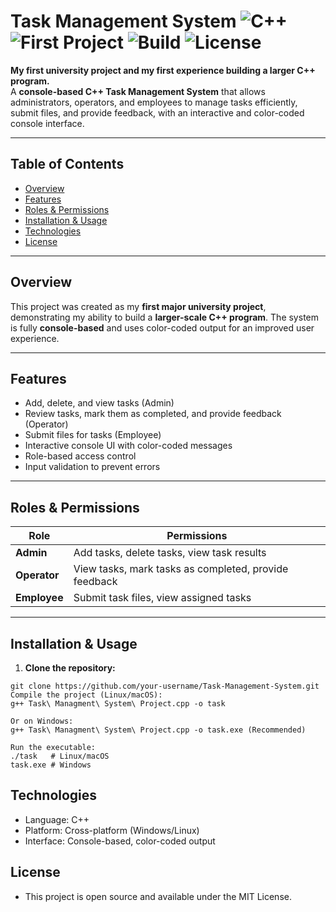 # Task Management System ![C++](https://img.shields.io/badge/Language-C++-blue) ![First Project](https://img.shields.io/badge/Project-First%20University%20Project-green) ![Build](https://img.shields.io/badge/Build-Passing-brightgreen) ![License](https://img.shields.io/badge/License-MIT-yellow)

**My first university project and my first experience building a larger C++ program.**  
A **console-based C++ Task Management System** that allows administrators, operators, and employees to manage tasks efficiently, submit files, and provide feedback, with an interactive and color-coded console interface.

---

## Table of Contents
- [Overview](#overview)  
- [Features](#features)  
- [Roles & Permissions](#roles--permissions)  
- [Installation & Usage](#installation--usage)  
- [Technologies](#technologies)  
- [License](#license)

---

## Overview
This project was created as my **first major university project**, demonstrating my ability to build a **larger-scale C++ program**. The system is fully **console-based** and uses color-coded output for an improved user experience.

---

## Features
- Add, delete, and view tasks (Admin)  
- Review tasks, mark them as completed, and provide feedback (Operator)  
- Submit files for tasks (Employee)  
- Interactive console UI with color-coded messages  
- Role-based access control  
- Input validation to prevent errors  

---

## Roles & Permissions

| Role        | Permissions |
|------------|-------------|
| **Admin**  | Add tasks, delete tasks, view task results |
| **Operator** | View tasks, mark tasks as completed, provide feedback |
| **Employee** | Submit task files, view assigned tasks |

---

## Installation & Usage

1. **Clone the repository:**
```
git clone https://github.com/your-username/Task-Management-System.git
Compile the project (Linux/macOS):
g++ Task\ Managment\ System\ Project.cpp -o task

Or on Windows:
g++ Task\ Managment\ System\ Project.cpp -o task.exe (Recommended)

Run the executable:
./task   # Linux/macOS
task.exe # Windows
```
## Technologies

- Language: C++
- Platform: Cross-platform (Windows/Linux)
- Interface: Console-based, color-coded output

## License

- This project is open source and available under the MIT License.
